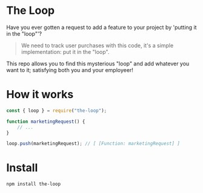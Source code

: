 # The Loop
Have you ever gotten a request to add a feature to your project by 'putting it in the "loop"'?
> We need to track user purchases with this code, it's a simple implementation: put it in the "loop".

This repo allows you to find this mysterious "loop" and add whatever you want to it; satisfying both you and your employeer!

# How it works
```javascript
const { loop } = require("the-loop");

function marketingRequest() {
    // ...
}

loop.push(marketingRequest); // [ [Function: marketingRequest] ]
```

# Install
```
npm install the-loop
```